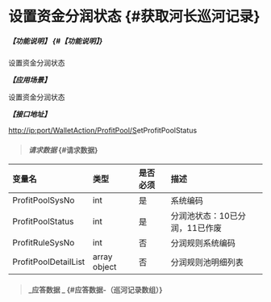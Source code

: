 # 设置资金分润状态 {#获取河长巡河记录}

##### _【功能说明】_ {#【功能说明】}

设置资金分润状态

_**【应用场景】**_

设置资金分润状态

_**【接口地址】**_

[http://ip:port/WalletAction/ProfitPool/S](http://ip:port/HMQuery/PatrolRiver/GetPatrolRivers)etProfitPoolStatus

> #### _请求数据_ {#请求数据}

| 变量名 | 类型 | 是否必须 | 描述 |
| :--- | :--- | :--- | :--- |
| ProfitPoolSysNo | int | 是 | 系统编码 |
| ProfitPoolStatus | int | 是 | 分润池状态：10已分润，11已作废 |
| ProfitRuleSysNo | int | 否 | 分润规则系统编码 |
| ProfitPoolDetailList | array object | 否 | 分润规则池明细列表 |

> #### _应答数据 _ {#应答数据-（巡河记录数组）}



